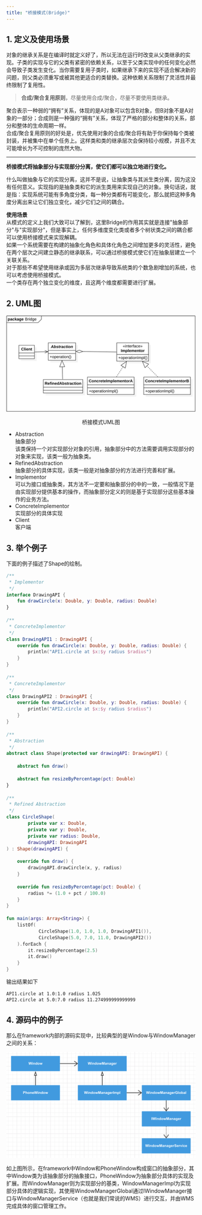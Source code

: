```yaml
---
title: "桥接模式(Bridge)"
---
```


## 1. 定义及使用场景

对象的继承关系是在编译时就定义好了，所以无法在运行时改变从父类继承的实现。子类的实现与它的父类有紧密的依赖关系，以至于父类实现中的任何变化必然会导致子类发生变化。当你需要复用子类时，如果继承下来的实现不适合解决新的问题，则父类必须重写或被其他更适合的类替换。这种依赖关系限制了灵活性并最终限制了复用性。

> **合成/聚合复用原则**，尽量使用合成/聚合，尽量不要使用类继承。

聚合表示一种弱的“拥有”关系，体现的是A对象可以包含B对象，但B对象不是A对象的一部分；合成则是一种强的“拥有”关系，体现了严格的部分和整体的关系，部分和整体的生命周期一样。  
合成/聚合复用原则的好处是，优先使用对象的合成/聚合将有助于你保持每个类被封装，并被集中在单个任务上。这样类和类的继承层次会保持较小规模，并且不太可能增长为不可控制的庞然大物。

---

**桥接模式将抽象部分与实现部分分离，使它们都可以独立地进行变化。**  

什么叫做抽象与它的实现分离，这并不是说，让抽象类与其派生类分离，因为这没有任何意义。实现指的是抽象类和它的派生类用来实现自己的对象。换句话说，就是指：实现系统可能有多角度分类，每一种分类都有可能变化，那么就把这种多角度分离出来让它们独立变化，减少它们之间的耦合。

**使用场景**  
从模式的定义上我们大致可以了解到，这里Bridge的作用其实就是连接"抽象部分"与"实现部分"，但是事实上，任何多维度变化类或者多个树状类之间的耦合都可以使用桥接模式来实现解耦。  
如果一个系统需要在构建的抽象化角色和具体化角色之间增加更多的灵活性，避免在两个层次之间建立静态的继承联系，可以通过桥接模式使它们在抽象层建立一个关联关系。  
对于那些不希望使用继承或因为多层次继承导致系统类的个数急剧增加的系统，也可以考虑使用桥接模式。  
一个类存在两个独立变化的维度，且这两个维度都需要进行扩展。

## 2. UML图

![桥接模式UML图](/assets/images/design-pattern/bridge.png)  
<center>桥接模式UML图</center>

- Abstraction  
  抽象部分  
  该类保持一个对实现部分对象的引用，抽象部分中的方法需要调用实现部分的对象来实现，该类一般为抽象类。
- RefinedAbstraction  
  抽象部分的具体实现，该类一般是对抽象部分的方法进行完善和扩展。
- Implementor  
  可以为接口或抽象类，其方法不一定要和抽象部分的中的一致，一般情况下是由实现部分提供基本的操作，而抽象部分定义的则是基于实现部分这些基本操作的业务方法。
- ConcreteImplementor  
  实现部分的具体实现
- Client  
  客户端

## 3. 举个例子
下面的例子描述了Shape的绘制。

```kotlin
/**
 * Implementor
 */
interface DrawingAPI {
    fun drawCircle(x: Double, y: Double, radius: Double)
}

/**
 * ConcreteImplementor
 */
class DrawingAPI1 : DrawingAPI {
    override fun drawCircle(x: Double, y: Double, radius: Double) {
        println("API1.circle at $x:$y radius $radius")
    }
}

/**
 * ConcreteImplementor
 */
class DrawingAPI2 : DrawingAPI {
    override fun drawCircle(x: Double, y: Double, radius: Double) {
        println("API2.circle at $x:$y radius $radius")
    }
}

/**
 * Abstraction
 */
abstract class Shape(protected var drawingAPI: DrawingAPI) {

    abstract fun draw()

    abstract fun resizeByPercentage(pct: Double)
}

/**
 * Refined Abstraction
 */
class CircleShape(
        private var x: Double,
        private var y: Double,
        private var radius: Double,
        drawingAPI: DrawingAPI
) : Shape(drawingAPI) {

    override fun draw() {
        drawingAPI.drawCircle(x, y, radius)
    }

    override fun resizeByPercentage(pct: Double) {
        radius *= (1.0 + pct / 100.0)
    }
}

fun main(args: Array<String>) {
    listOf(
            CircleShape(1.0, 1.0, 1.0, DrawingAPI1()),
            CircleShape(5.0, 7.0, 11.0, DrawingAPI2())
    ).forEach {
        it.resizeByPercentage(2.5)
        it.draw()
    }
}
```

输出结果如下
```text
API1.circle at 1.0:1.0 radius 1.025
API2.circle at 5.0:7.0 radius 11.274999999999999
```

## 4. 源码中的例子

那么在framework内部的源码实现中，比较典型的是Window与WindowManager之间的关系：

![bridge-pattern-in-window](/assets/images/design-pattern/bridge-pattern-in-window.png)  

如上图所示，在framework中Window和PhoneWindow构成窗口的抽象部分，其中Window类为该抽象部分的抽象接口，PhoneWindow为抽象部分具体的实现及扩展。而WindowManager则为实现部分的基类，WindowManagerImpl为实现部分具体的逻辑实现，其使用WindowManagerGlobal通过IWindowManager接口与WindowManagerService（也就是我们常说的WMS）进行交互，并由WMS完成具体的窗口管理工作。